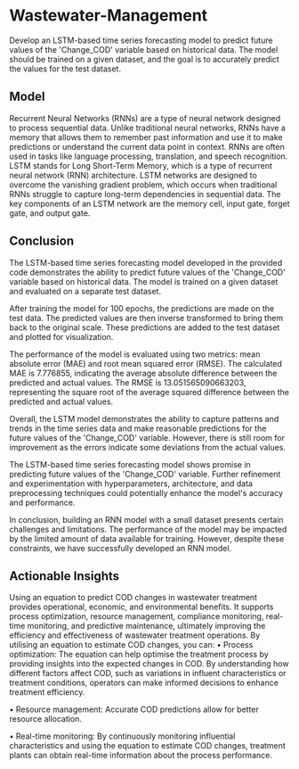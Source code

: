 # Wastewater-Management
Develop an LSTM-based time series forecasting model to predict future values of the 'Change_COD' variable based on historical data. The model should be trained on a given dataset, and the goal is to accurately predict the values for the test dataset.

## **Model**
Recurrent Neural Networks (RNNs) are a type of neural network designed to process sequential data. Unlike traditional neural networks, RNNs have a memory that allows them to remember past information and use it to make predictions or understand the current data point in context. RNNs are often used in tasks like language processing, translation, and speech recognition.
LSTM stands for Long Short-Term Memory, which is a type of recurrent neural network (RNN) architecture. LSTM networks are designed to overcome the vanishing gradient problem, which occurs when traditional RNNs struggle to capture long-term dependencies in sequential data. The key components of an LSTM network are the memory cell, input gate, forget gate, and output gate.

## **Conclusion**
The LSTM-based time series forecasting model developed in the provided code demonstrates the ability to predict future values of the 'Change_COD' variable based on historical data. The model is trained on a given dataset and evaluated on a separate test dataset.
 
After training the model for 100 epochs, the predictions are made on the test data. The predicted values are then inverse transformed to bring them back to the original scale. These predictions are added to the test dataset and plotted for visualization.
 
The performance of the model is evaluated using two metrics: mean absolute error (MAE) and root mean squared error (RMSE). The calculated MAE is 7.776855, indicating the average absolute difference between the predicted and actual values. The RMSE is 13.051565090663203, representing the square root of the average squared difference between the predicted and actual values.
 
Overall, the LSTM model demonstrates the ability to capture patterns and trends in the time series data and make reasonable predictions for the future values of the 'Change_COD' variable. However, there is still room for improvement as the errors indicate some deviations from the actual values.

 The LSTM-based time series forecasting model shows promise in predicting future values of the 'Change_COD' variable. Further refinement and experimentation with hyperparameters, architecture, and data preprocessing techniques could potentially enhance the model's accuracy and performance.

In conclusion, building an RNN model with a small dataset presents certain challenges and limitations. The performance of the model may be impacted by the limited amount of data available for training. However, despite these constraints, we have successfully developed an RNN model.

## **Actionable Insights**
Using an equation to predict COD changes in wastewater treatment provides operational, economic, and environmental benefits. It supports process optimization, resource management, compliance monitoring, real-time monitoring, and predictive maintenance, ultimately improving the efficiency and effectiveness of wastewater treatment operations.
By utilising an equation to estimate COD changes, you can:
•	Process optimization: The equation can help optimise the treatment process by providing insights into the expected changes in COD. By understanding how different factors affect COD, such as variations in influent characteristics or treatment conditions, operators can make informed decisions to enhance treatment efficiency.

•	Resource management: Accurate COD predictions allow for better resource allocation.


•	Real-time monitoring: By continuously monitoring influential characteristics and using the equation to estimate COD changes, treatment plants can obtain real-time information about the process performance.
 

